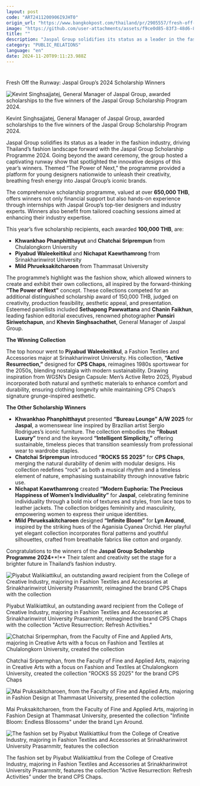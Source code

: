 ```yaml
---
layout: post
code: "ART2411200906I9JHT0"
origin_url: "https://www.bangkokpost.com/thailand/pr/2905557/fresh-off-the-runway-jaspal-groups-2024-scholarship-winners-"
image: "https://github.com/user-attachments/assets/f9ce0d85-83f3-48d6-8e1d-3d7ec0bcf81f"
title: ""
description: "Jaspal Group solidifies its status as a leader in the fashion industry, driving Thailand’s fashion landscape forward with the Jaspal Group Scholarship  Programme 2024. Going beyond the award ceremony, the group hosted a captivating runway show that spotlighted the innovative designs of this year’s winners. Themed “The Power of Next,” the programme provided a platform for young designers nationwide to unleash their creativity, breathing fresh energy into Jaspal Group’s iconic brands."
category: "PUBLIC_RELATIONS"
language: "en"
date: 2024-11-20T09:11:23.988Z
---
```


# 

Fresh Off the Runway: Jaspal Group’s 2024 Scholarship Winners

![Kevint Singhsajjatej, General Manager of Jaspal Group, awarded scholarships to the five winners of the Jaspal Group Scholarship Program 2024.](https://github.com/user-attachments/assets/543fba35-b7b4-43b6-af65-b3a7e4b61a8e)

Kevint Singhsajjatej, General Manager of Jaspal Group, awarded scholarships to the five winners of the Jaspal Group Scholarship Program 2024.

Jaspal Group solidifies its status as a leader in the fashion industry, driving Thailand’s fashion landscape forward with the Jaspal Group Scholarship Programme 2024. Going beyond the award ceremony, the group hosted a captivating runway show that spotlighted the innovative designs of this year’s winners. Themed “The Power of Next,” the programme provided a platform for young designers nationwide to unleash their creativity, breathing fresh energy into Jaspal Group’s iconic brands. 

The comprehensive scholarship programme, valued at over **650,000 THB**, offers winners not only financial support but also hands-on experience through internships with Jaspal Group’s top-tier designers and industry experts. Winners also benefit from tailored coaching sessions aimed at enhancing their industry expertise. 

This year’s five scholarship recipients, each awarded **100,000 THB**, are: 

*   **Khwankhao** **Phanphitthayut** and **Chatchai** **Sriprempun** from Chulalongkorn University
*   **Piyabud** **Waleekeitikul** and **Nichapat** **Kaewthamrong** from Srinakharinwirot University
*   **Mild** **Phrueksakitcharoen** from Thammasat University 

The programme’s highlight was the fashion show, which allowed winners to create and exhibit their own collections, all inspired by the forward-thinking **“The Power of Next”** concept. These collections competed for an additional distinguished scholarship award of 150,000 THB, judged on creativity, production feasibility, aesthetic appeal, and presentation. Esteemed panellists included **Sethapong** **Pawwattana** and **Chanin** **Faikhun**, leading fashion editorial executives, renowned photographer **Punsiri** **Siriwetchapun**, and **Khevin** **Singhsachathet**, General Manager of Jaspal Group. 

**The Winning Collection** 

The top honour went to **Piyabud** **Waleekeitikul**, a Fashion Textiles and Accessories major at Srinakharinwirot University. His collection, **“Active Resurrection,”** designed for **CPS Chaps**, reimagines 1980s sportswear for the 2050s, blending nostalgia with modern sustainability. Drawing inspiration from WGSN’s Design Capsule: Men’s Active Retro 2025, Piyabud incorporated both natural and synthetic materials to enhance comfort and durability, ensuring clothing longevity while maintaining CPS Chaps’s signature grunge-inspired aesthetic. 

**The Other Scholarship Winners** 

*   **Khwankhao** **Phanphitthayut** presented **“Bureau Lounge” A/W 2025** for **Jaspal**, a womenswear line inspired by Brazilian artist Sergio Rodrigues’s iconic furniture. The collection embodies the **“Robust Luxury”** trend and the keyword **“Intelligent Simplicity,”** offering sustainable, timeless pieces that transition seamlessly from professional wear to wardrobe staples.
*   **Chatchai** **Sriprempun** introduced **“ROCKS SS 2025”** for **CPS Chaps**, merging the natural durability of denim with modular designs. His collection redefines “rock” as both a musical rhythm and a timeless element of nature, emphasising sustainability through innovative fabric use.
*   **Nichapat** **Kaewthamrong** created **“Modern Euphoria: The Precious Happiness of Women’s Individuality”** for **Jaspal**, celebrating feminine individuality through a bold mix of textures and styles, from lace tops to leather jackets. The collection bridges femininity and masculinity, empowering women to express their unique identities.
*   **Mild** **Phrueksakitcharoen** designed **“Infinite Bloom”** for **Lyn Around**, inspired by the striking hues of the Aganisia Cyanea Orchid. Her playful yet elegant collection incorporates floral patterns and youthful silhouettes, crafted from breathable fabrics like cotton and organdy. 

Congratulations to the winners of the **Jaspal Group Scholarship** **Programme** **2024****!** Their talent and creativity set the stage for a brighter future in Thailand’s fashion industry. 

![Piyabut Walikiattikul, an outstanding award recipient from the College of Creative Industry, majoring in Fashion Textiles and Accessories at Srinakharinwirot University Prasarnmitr, reimagined the brand CPS Chaps with the collection ](https://github.com/user-attachments/assets/04c38514-ca4b-4472-b2c6-82149d09a700)

Piyabut Walikiattikul, an outstanding award recipient from the College of Creative Industry, majoring in Fashion Textiles and Accessories at Srinakharinwirot University Prasarnmitr, reimagined the brand CPS Chaps with the collection "Active Resurrection: Refresh Activities."

![Chatchai Sripermphan, from the Faculty of Fine and Applied Arts, majoring in Creative Arts with a focus on Fashion and Textiles at Chulalongkorn University, created the collection ](https://github.com/user-attachments/assets/3fec684c-001c-42dc-bee9-367a354f5a6a)

Chatchai Sripermphan, from the Faculty of Fine and Applied Arts, majoring in Creative Arts with a focus on Fashion and Textiles at Chulalongkorn University, created the collection "ROCKS SS 2025" for the brand CPS Chaps

![Mai Pruksakitcharoen, from the Faculty of Fine and Applied Arts, majoring in Fashion Design at Thammasat University, presented the collection ](https://github.com/user-attachments/assets/5436ad7c-e271-48d9-8783-20fe8e8657e7)

Mai Pruksakitcharoen, from the Faculty of Fine and Applied Arts, majoring in Fashion Design at Thammasat University, presented the collection "Infinite Bloom: Endless Blossoms" under the brand Lyn Around.

![The fashion set by Piyabut Walikiattikul from the College of Creative Industry, majoring in Fashion Textiles and Accessories at Srinakharinwirot University Prasarnmitr, features the collection ](https://github.com/user-attachments/assets/ec733ac7-61fc-4efd-bbfb-6c3bd62c4f30)

The fashion set by Piyabut Walikiattikul from the College of Creative Industry, majoring in Fashion Textiles and Accessories at Srinakharinwirot University Prasarnmitr, features the collection "Active Resurrection: Refresh Activities" under the brand CPS Chaps.